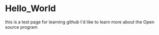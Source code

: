 # Hello_World

this is a test page for learning github
I'd like to learn more about the Open source program
